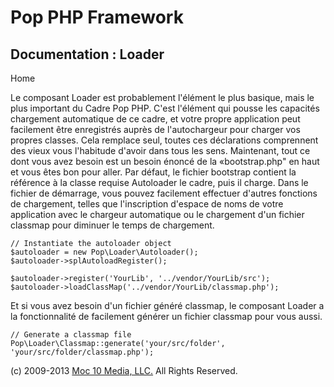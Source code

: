Pop PHP Framework
=================

Documentation : Loader
----------------------

Home

Le composant Loader est probablement l'élément le plus basique, mais le
plus important du Cadre Pop PHP. C'est l'élément qui pousse les
capacités chargement automatique de ce cadre, et votre propre
application peut facilement être enregistrés auprès de l'autochargeur
pour charger vos propres classes. Cela remplace seul, toutes ces
déclarations comprennent des vieux vous l'habitude d'avoir dans tous les
sens. Maintenant, tout ce dont vous avez besoin est un besoin énoncé de
la «bootstrap.php" en haut et vous êtes bon pour aller. Par défaut, le
fichier bootstrap contient la référence à la classe requise Autoloader
le cadre, puis il charge. Dans le fichier de démarrage, vous pouvez
facilement effectuer d'autres fonctions de chargement, telles que
l'inscription d'espace de noms de votre application avec le chargeur
automatique ou le chargement d'un fichier classmap pour diminuer le
temps de chargement.

    // Instantiate the autoloader object
    $autoloader = new Pop\Loader\Autoloader();
    $autoloader->splAutoloadRegister();

    $autoloader->register('YourLib', '../vendor/YourLib/src');
    $autoloader->loadClassMap('../vendor/YourLib/classmap.php');

Et si vous avez besoin d'un fichier généré classmap, le composant Loader
a la fonctionnalité de facilement générer un fichier classmap pour vous
aussi.

    // Generate a classmap file
    Pop\Loader\Classmap::generate('your/src/folder', 'your/src/folder/classmap.php');

\(c) 2009-2013 [Moc 10 Media, LLC.](http://www.moc10media.com) All
Rights Reserved.
